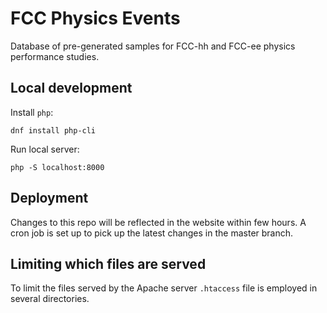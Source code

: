# FCC Physics Events

Database of pre-generated samples for FCC-hh and FCC-ee physics performance
studies.


## Local development

Install `php`:
```
dnf install php-cli
```

Run local server:
```
php -S localhost:8000
```


## Deployment

Changes to this repo will be reflected in the website within few hours. A cron
job is set up to pick up the latest changes in the master branch.


## Limiting which files are served

To limit the files served by the Apache server `.htaccess` file is employed in
several directories.
